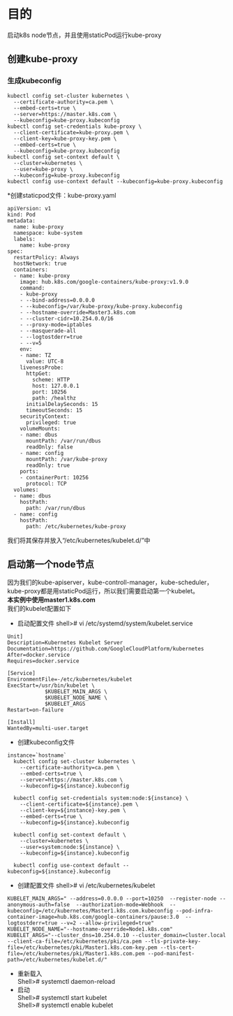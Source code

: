 # 目的 #
 启动k8s node节点，并且使用staticPod运行kube-proxy
## 创建kube-proxy ##
### 生成kubeconfig ### 
```
kubectl config set-cluster kubernetes \
  --certificate-authority=ca.pem \
  --embed-certs=true \
  --server=https://master.k8s.com \
  --kubeconfig=kube-proxy.kubeconfig
kubectl config set-credentials kube-proxy \
  --client-certificate=kube-proxy.pem \
  --client-key=kube-proxy-key.pem \
  --embed-certs=true \
  --kubeconfig=kube-proxy.kubeconfig
kubectl config set-context default \
  --cluster=kubernetes \
  --user=kube-proxy \
  --kubeconfig=kube-proxy.kubeconfig
kubectl config use-context default --kubeconfig=kube-proxy.kubeconfig
```
*创建staticpod文件：kube-proxy.yaml
```
apiVersion: v1
kind: Pod
metadata:
  name: kube-proxy
  namespace: kube-system
  labels:
    name: kube-proxy
spec:
  restartPolicy: Always
  hostNetwork: true
  containers:
  - name: kube-proxy
    image: hub.k8s.com/google-containers/kube-proxy:v1.9.0
    command:
    - kube-proxy
    - --bind-address=0.0.0.0
    - --kubeconfig=/var/kube-proxy/kube-proxy.kubeconfig
    - --hostname-override=Master3.k8s.com
    - --cluster-cidr=10.254.0.0/16
    - --proxy-mode=iptables
    - --masquerade-all
    - --logtostderr=true
    - --v=5
    env:
    - name: TZ
      value: UTC-8
    livenessProbe:
      httpGet:
        scheme: HTTP
        host: 127.0.0.1
        port: 10256
        path: /healthz
      initialDelaySeconds: 15
      timeoutSeconds: 15
    securityContext:
      privileged: true
    volumeMounts:
    - name: dbus
      mountPath: /var/run/dbus
      readOnly: false
    - name: config
      mountPath: /var/kube-proxy
      readOnly: true
    ports:
    - containerPort: 10256
      protocol: TCP
  volumes:
  - name: dbus
    hostPath:
      path: /var/run/dbus
  - name: config
    hostPath:
      path: /etc/kubernetes/kube-proxy
```
我们将其保存并放入“/etc/kubernetes/kubelet.d/”中

## 启动第一个node节点 ##
因为我们的kube-apiserver，kube-controll-manager，kube-scheduler，kube-proxy都是用staticPod运行，所以我们需要启动第一个kubelet。<br>**本实例中使用master1.k8s.com**<br>我们的kubelet配置如下<br>
* 启动配置文件
shell># vi /etc/systemd/system/kubelet.service
```
Unit]
Description=Kubernetes Kubelet Server
Documentation=https://github.com/GoogleCloudPlatform/kubernetes
After=docker.service
Requires=docker.service

[Service]
EnvironmentFile=-/etc/kubernetes/kubelet
ExecStart=/usr/bin/kubelet \
            $KUBELET_MAIN_ARGS \
            $KUBELET_NODE_NAME \
            $KUBELET_ARGS
Restart=on-failure

[Install]
WantedBy=multi-user.target
```
* 创建kubeconfig文件
```
instance=`hostname`
  kubectl config set-cluster kubernetes \
    --certificate-authority=ca.pem \
    --embed-certs=true \
    --server=https://master.k8s.com \
    --kubeconfig=${instance}.kubeconfig

  kubectl config set-credentials system:node:${instance} \
    --client-certificate=${instance}.pem \
    --client-key=${instance}-key.pem \
    --embed-certs=true \
    --kubeconfig=${instance}.kubeconfig

  kubectl config set-context default \
    --cluster=kubernetes \
    --user=system:node:${instance} \
    --kubeconfig=${instance}.kubeconfig

  kubectl config use-context default --kubeconfig=${instance}.kubeconfig

```

* 创建配置文件
shell># vi /etc/kubernetes/kubelet
```
KUBELET_MAIN_ARGS=" --address=0.0.0.0 --port=10250  --register-node --anonymous-auth=false  --authorization-mode=Webhook  --kubeconfig=/etc/kubernetes/Master1.k8s.com.kubeconfig --pod-infra-container-image=hub.k8s.com/google-containers/pause:3.0  --logtostderr=true --v=2 --allow-privileged=true"
KUBELET_NODE_NAME="--hostname-override=Node1.k8s.com"
KUBELET_ARGS="--cluster_dns=10.254.0.10 --cluster_domain=cluster.local --client-ca-file=/etc/kubernetes/pki/ca.pem --tls-private-key-file=/etc/kubernetes/pki/Master1.k8s.com-key.pem --tls-cert-file=/etc/kubernetes/pki/Master1.k8s.com.pem --pod-manifest-path=/etc/kubernetes/kubelet.d/"

```
* 重新载入<br>
Shell># systemctl daemon-reload
* 启动 <br>
Shell># systemctl start kubelet<br>
Shell># systemctl enable kubelet


 
